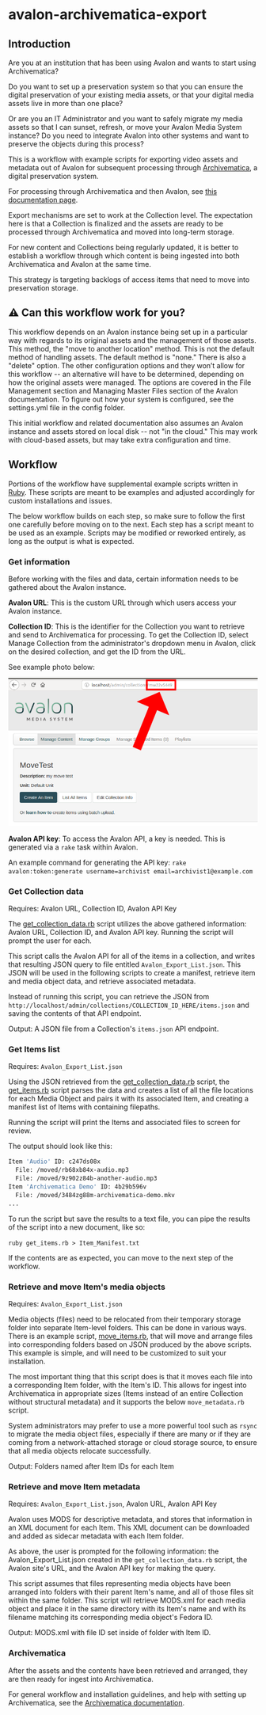 # avalon-archivematica-export

## Introduction

Are you at an institution that has been using Avalon and wants to start using
Archivematica?

Do you want to set up a preservation system so that you can ensure the digital
preservation of your existing media assets, or that your digital media assets
live in more than one place?

Or are you an IT Administrator and you want to safely migrate my media assets so
that I can sunset, refresh, or move your Avalon Media System instance? Do you
need to integrate Avalon into other systems and want to preserve the objects
during this process?

This is a workflow with example scripts for exporting video assets and
metadata out of Avalon for subsequent processing through
[Archivematica](https://www.archivematica.org/en/), a digital preservation system.

For processing through Archivematica and then Avalon, see [this documentation
page](https://wiki.dlib.indiana.edu/display/VarVideo/Archivematica+to+Avalon+Workflow).

Export mechanisms are set to work at the Collection level. The expectation here
is that a Collection is finalized and the assets are ready to be processed
through Archivematica and moved into long-term storage.

For new content and Collections being regularly updated, it is better to
establish a workflow through which content is being ingested into both
Archivematica and Avalon at the same time.

This strategy is targeting backlogs of access items that need to move into
preservation storage.

## ⚠ Can this workflow work for you?

This workflow depends on an Avalon instance being set up in a particular way
with regards to its original assets and the management of those assets. This
method, the "move to another location" method. This is not the default method of
handling assets. The default method is "none." There is also a "delete" option.
The other configuration options and they won’t allow for this workflow -- an
alternative will have to be determined, depending on how the original assets
were managed. The options are covered in the File Management section and
Managing Master Files section of the Avalon documentation. To figure out how
your system is configured, see the settings.yml file in the config folder.

This initial workflow and related documentation also assumes an Avalon instance
and assets stored on local disk -- not "in the cloud." This may work with
cloud-based assets, but may take extra configuration and time.

## Workflow

Portions of the workflow have supplemental example scripts written in [Ruby](https://www.ruby-lang.org/en/).
These scripts are meant to be examples and adjusted accordingly for custom
installations and issues.

The below workflow builds on each step, so make sure to follow the first one
carefully before moving on to the next. Each step has a script meant to be used
as an example. Scripts may be modified or reworked entirely, as long as the
output is what is expected.

### Get information

Before working with the files and data, certain information needs to be gathered
about the Avalon instance.

**Avalon URL**: This is the custom URL through which users access your Avalon instance.

**Collection ID**: This is the identifier for the Collection you want to retrieve
and send to Archivematica for processing. To get the Collection ID, select
Manage Collection from the administrator's dropdown menu in Avalon, click on the
desired collection, and get the ID from the URL.

See example photo below:

![/get Collection ID](assets/point-at-id.png)

**Avalon API key**: To access the Avalon API, a key is needed. This is generated
via a `rake` task within Avalon.

An example command for generating the API key:
`rake avalon:token:generate username=archivist email=archivist1@example.com`

### Get Collection data

Requires: Avalon URL, Collection ID, Avalon API Key

The [get_collection_data.rb](example-scripts/get_collection_data.rb) script
utilizes the above gathered information: Avalon URL, Collection ID, and Avalon
API key. Running the script will prompt the user for each.

This script calls the Avalon API for all of the items in a collection, and
writes that resulting JSON query to file entitled `Avalon_Export_List.json`.
This JSON will be used in the following scripts to create a manifest, retrieve
item and media object data, and retrieve associated metadata.

Instead of running this script, you can retrieve the JSON from
`http://localhost/admin/collections/COLLECTION_ID_HERE/items.json` and saving
the contents of that API endpoint.

Output: A JSON file from a Collection's `items.json` API endpoint.

### Get Items list

Requires: `Avalon_Export_List.json`

Using the JSON retrieved from the
[get_collection_data.rb](example-scripts/get_collection_data.rb) script, the
[get_items.rb](example-scripts/get_items_.rb) script parses the data and creates
a list of all the file locations for each Media Object and pairs it with its associated
Item, and creating a manifest list of Items with containing filepaths.

Running the script will print the Items and associated files to screen for review.

The output should look like this:

```bash
Item 'Audio' ID: c247ds08x
  File: /moved/rb68xb84x-audio.mp3
  File: /moved/9z902z84b-another-audio.mp3
Item 'Archivematica Demo' ID: 4b29b596v
  File: /moved/3484zg88m-archivematica-demo.mkv
...
```

To run the script but save the results to a text file, you can pipe the results
of the script into a new document, like so:

`ruby get_items.rb > Item_Manifest.txt`

If the contents are as expected, you can move to the next step of the workflow.

### Retrieve and move Item's media objects

Requires: `Avalon_Export_List.json`

Media objects (files) need to be relocated from their temporary storage folder
into separate
Item-level folders. This can be done in various ways. There is an example
script, [move_items.rb](example-scripts/move_items.rb), that will move and
arrange files into corresponding folders based on JSON produced by the above
scripts. This example is simple, and will need to be customized to suit your
installation.

The most important thing that this script does is that it moves each file into a
corresponding Item folder, with the Item's ID. This allows for ingest into
Archivematica in appropriate sizes (Items instead of an entire Collection
without structural metadata) and it supports the below `move_metadata.rb` script.

System administrators may prefer to use a more powerful tool
such as `rsync` to migrate the media object files, especially if there are many
or if they are coming from a network-attached storage or cloud storage source,
to ensure that all media objects relocate successfully.

Output: Folders named after Item IDs for each Item

### Retrieve and move Item metadata

Requires: `Avalon_Export_List.json`, Avalon URL, Avalon API Key

Avalon uses MODS for descriptive metadata, and stores that information in an XML
document for each Item. This XML document can be downloaded and added as sidecar
metadata with each Item folder.

As above, the user is prompted for the following information: the
Avalon_Export_List.json created in the `get_collection_data.rb` script, the
Avalon site's URL, and the Avalon API key for making the query.

This script assumes that files representing media objects have been arranged
into folders with their parent Item's name, and all of those files sit within
the same folder. This script will retrieve MODS.xml for each media object and
place it in the same directory with its Item's name and with its filename
matching its corresponding media object's Fedora ID.

Output: MODS.xml with file ID set inside of folder with Item ID.

### Archivematica 

After the assets and the contents have been retrieved and arranged, they are
then ready for ingest into Archivematica.

For general workflow and installation guidelines, and help with setting up
Archivematica, see the [Archivematica documentation](https://www.archivematica.org/docs).
